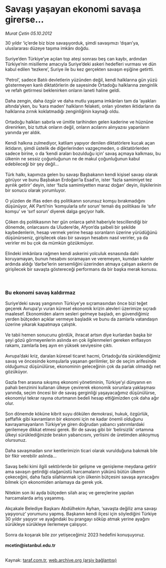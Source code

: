 # Savaşı yaşayan ekonomi savaşa girerse...

*Murat Çetin 05.10.2012*

<div class="yazi">30 yıldır ‘iç’erde biz bize savaşıyorduk, şimdi savaşımızı ‘dışarı’ya, uluslararası düzeye taşıma imkânı doğdu.<br/><br/>Suriye’den Türkiye’ye açılan top ateşi sonrası beş can kaybı, ardından Türkiye’nin misilleme amacıyla Suriye’deki askeri hedefleri vurması ve dün kabul edilen ‘tezkere’, Suriye ile bu kez gerçekten savaşın eşiğine getirtti.<br/><br/>‘Petrol’, sadece Batılı devletlerin yüzünden değil, kendi halklarına gün yüzü göstermeyen kanlı diktatörlerin de sayesinde Ortadoğu halklarına zenginlik ve refah getirmesi beklenirken onların laneti haline geldi.<br/><br/>Daha zengin, daha özgür ve daha mutlu yaşama imkânları tam da ‘ayakları altında’yken, bu ‘kara maden’ halkların felaketi, onları yöneten iktidarların da halklarına zırnık koklatmadığı zenginliğinin kaynağı oldu.<br/><br/>Ortadoğu halkları sabırla ve ümitle tarihinden gelen kaderine ve hüznüne direnirken, biz tuttuk onların değil, onların acılarını alınyazısı yapanların yanında yer aldık.<br/><br/>Kendi halkına zulmediyor, katliam yapıyor denilen diktatörlere kucak açan iktidarın, şimdi üstelik de diğerlerinden vazgeçmeden, o diktatörlerden sadece birine, o da ‘kendi araları bozulduğu için’ savaş açmaya kalkması, bu ülkenin ne sessiz çoğunluğunun ne de makul çoğunluğunun kabul edebileceği bir şey değil...<br/><br/>Türk halkı, kapımıza gelen bu savaşı Başbakanın kendi kişisel savaşı olarak görüyor ve bunu Başbakan Erdoğan’la Esad’ın, ister ‘fazla samimiyet tez ayrılık getirir’ deyin, ister ‘fazla samimiyetten maraz doğan’ deyin, ilişkilerinin bir sonucu olarak yorumluyor.<br/><br/>O yüzden de iflas eden dış politikanın sorunsuz komşu bırakmadığını düşünüyor, AK Parti’nin ‘komşularla sıfır sorun’ temalı dış politikası ile ‘sıfır komşu’ ve ‘sırf sorun’ diyerek dalga geçiyor halk.<br/><br/>Çöken dış politikasının her gün onlarca şehit haberiyle tescillendiği bir dönemde, onlarcasını da Uludere’de, Afyon’da şaibeli bir şekilde kaybedenlerin, hesap vermek yerine hesap soranların üzerine yürüdüğünü düşünürseniz, girişilecek olası bir savaşın hesabını nasıl verirler, ya da verirler mi bu çok da mümkün gözükmüyor.<br/><br/>Elindeki imkânlara rağmen kendi askerini yolculuk esnasında dahi koruyamayan, bunun hesabını soramayan ve veremeyen, kumdan kaleler ardında aldığı ‘darbe’lerin sersemliğini üzerinden atmaya çalışan askerin de girişilecek bir savaşta göstereceği performans da bir başka merak konusu.<br/><br/><br/>
<h3>Bu ekonomi savaş kaldırmaz</h3>Suriye’deki savaş yangınının Türkiye’ye sıçramasından önce bizi teğet geçerek Avrupa’yı vuran küresel ekonomik krizin alevleri üzerimize sıçradı maalesef. Ekonomiden alarm sesleri gelmeye başladı, en güvendiğimiz yerden bütçeden açıklar vermeye başladık ve bunu da zamlarla vatandaşın üzerine yıkarak kapatmaya çalıştık.<br/><br/>Ve tabii hemen sonucunu gördük, ihracat artsın diye kurlardan başka bir şeyi gözü görmeyenlerin aslında en çok ilgilenmeleri gereken enflasyon rakamı, zamlarla beş ayın en yüksek seviyesine çıktı.<br/><br/>Avrupa’daki kriz, daralan küresel ticaret hacmi, Ortadoğu’da sürüklendiğimiz savaş ve öncesinde komşularla yaşanan gerilimler, bir de seçim arifesinde olduğumuz düşünülürse, ekonominin geleceğinin çok da parlak olmadığı net gözüküyor.<br/><br/>Gazla fren arasına sıkışmış ekonomi yönetiminin, Türkiye’yi dünyanın en pahalı benzinini kullanan ülkeye çevirerek ekonomik sorunlara yaklaşması yanında, seçim öncesi bir de savaş gerginliği yaşayacağımız düşünülürse, ekonomiyi tekrar rayına oturtmanın bedeli hesap ettiğimizden çok daha ağır olur.<br/><br/>Son dönemde köküne kibrit suyu dökülen demokrasi, hukuk, özgürlük, şeffaflık gibi kavramların bir ekonomi için ne kadar önemli olduğunu kavrayamayanların Türkiye’ye giren doğrudan yabancı yatırımlardaki gerilemeye dikkat etmesi gerek. Bir de savaş gibi bir ‘belirsizlik’ ortamına ülkeyi sürüklediğinizde bırakın yabancısını, yerlisini de üretimden alıkoymuş olursunuz.<br/><br/>Daha savaşmadan sınır kentlerimizin ticari olarak vurulduğuna bakmak bile bir fikir verebilir aslında...<br/><br/>Savaş belki kimi ilgili sektörlerde bir gelişme ve genişleme meydana getirir ama savaşın getirdiği olağanüstü harcamaların yükünü bütün ülkenin çekeceğini, daha fazla silahlanmak için ülkenin bütçesini savaşa ayıracağını bilmek için ekonomiden anlamaya da gerek yok.<br/><br/>Nitekim son iki ayda bütçeden silah araç ve gereçlerine yapılan harcamalarda artış yaşanmış.<br/><br/>Akçakale Belediye Başkanı Abdülhekim Ayhan, ‘savaşta değiliz ama savaşı yaşıyoruz’ yorumunu yapmış. Başkanın kendi ilçesi için söylediğini Türkiye 30 yıldır yaşıyor ve ayağındaki bu prangayı söküp atmak yerine ayağını sürükleye sürükleye ilerlemeye çalışıyor.<br/><br/>Sonra da koşarak bile zor yetişeceğimiz 2023 hedefini konuşuyoruz.<br/><br/><b>mcetin@istanbul.edu.tr</b><br/><br/>
</div>

Kaynak: [taraf.com.tr](http://www.taraf.com.tr/murat-cetin/makale-savasi-yasayan-ekonomi-savasa-girerse.htm), [web.archive.org (arşiv bağlantısı)](http://web.archive.org/web/20131107111717/http://www.taraf.com.tr/murat-cetin/makale-savasi-yasayan-ekonomi-savasa-girerse.htm)
